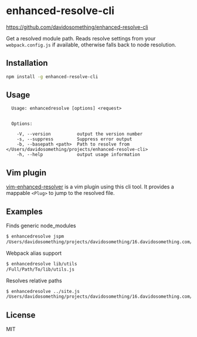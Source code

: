 # enhanced-resolve-cli

<https://github.com/davidosomething/enhanced-resolve-cli>

Get a resolved module path. Reads resolve settings from your
`webpack.config.js` if available, otherwise falls back to node resolution.

## Installation

```sh
npm install -g enhanced-resolve-cli
```

## Usage

```text
  Usage: enhancedresolve [options] <request>


  Options:

    -V, --version          output the version number
    -s, --suppress         Suppress error output
    -b, --basepath <path>  Path to resolve from </Users/davidosomething/projects/enhanced-resolve-cli>
    -h, --help             output usage information
```

## Vim plugin

[vim-enhanced-resolver](https://github.com/davidosomething/vim-enhanced-resolver)
is a vim plugin using this cli tool. It provides a mappable `<Plug>` to jump
to the resolved file.

## Examples

Finds generic node_modules

```sh
$ enhancedresolve jspm
/Users/davidosomething/projects/davidosomething/16.davidosomething.com/node_modules/jspm/api.js
```

Webpack alias support

```sh
$ enhancedresolve lib/utils
/Full/Path/To/lib/utils.js
```

Resolves relative paths

```sh
$ enhancedresolve ../site.js
/Users/davidosomething/projects/davidosomething/16.davidosomething.com/lib/site.js
```

## License

MIT


